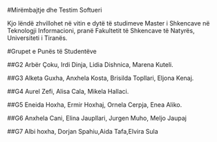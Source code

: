 #Mirëmbajtje dhe Testim Softueri

Kjo lëndë zhvillohet në vitin e dytë të studimeve Master i Shkencave në Teknologji Informacioni, pranë Fakultetit të Shkencave të Natyrës, Universiteti i Tiranës.

#Grupet e Punës të Studentëve

##G2
Arbër Çoku, Irdi Dinja, Lidia Dishnica, Marena Kuteli.

##G3
Alketa Guxha, Anxhela Kosta, Brisilda Topllari, Eljona Kenaj.

##G4
Aurel Zefi, Alisa Cala, Mikela Hallaci.

##G5
Eneida Hoxha, Ermir Hoxhaj, Ornela Cerpja, Enea Aliko.

##G6
Anxhela Cani, Elina Jaupllari, Jurgen Muho, Meljo Jaupaj

##G7
Albi hoxha, Dorjan Spahiu,Aida Tafa,Elvira Sula
